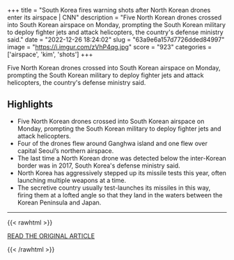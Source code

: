 +++
title = "South Korea fires warning shots after North Korean drones enter its airspace | CNN"
description = "Five North Korean drones crossed into South Korean airspace on Monday, prompting the South Korean military to deploy fighter jets and attack helicopters, the country's defense ministry said."
date = "2022-12-26 18:24:02"
slug = "63a9e6a157d7726dded84997"
image = "https://i.imgur.com/zVhP4qg.jpg"
score = "923"
categories = ['airspace', 'kim', 'shots']
+++

Five North Korean drones crossed into South Korean airspace on Monday, prompting the South Korean military to deploy fighter jets and attack helicopters, the country's defense ministry said.

## Highlights

- Five North Korean drones crossed into South Korean airspace on Monday, prompting the South Korean military to deploy fighter jets and attack helicopters.
- Four of the drones flew around Ganghwa island and one flew over capital Seoul’s northern airspace.
- The last time a North Korean drone was detected below the inter-Korean border was in 2017, South Korea's defense ministry said.
- North Korea has aggressively stepped up its missile tests this year, often launching multiple weapons at a time.
- The secretive country usually test-launches its missiles in this way, firing them at a lofted angle so that they land in the waters between the Korean Peninsula and Japan.

---

{{< rawhtml >}}
  <p class="article-category">
    <a target="_blank" href="https://edition.cnn.com/2022/12/26/asia/north-korean-drones-south-airspace-intl/index.html">READ THE ORIGINAL ARTICLE</a>
  </p>
{{< /rawhtml >}}
